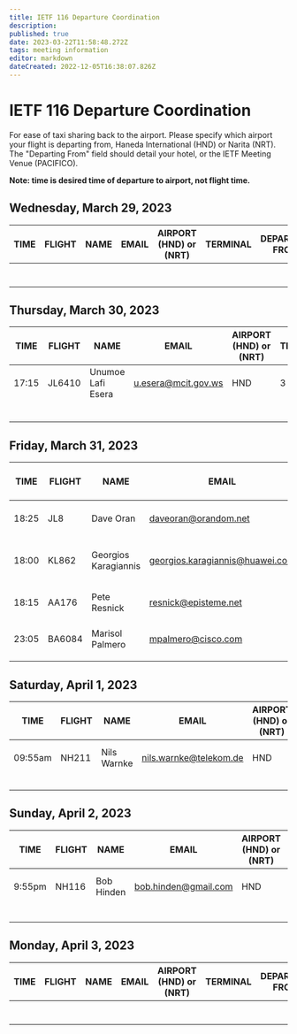 ```yaml
---
title: IETF 116 Departure Coordination
description: 
published: true
date: 2023-03-22T11:58:48.272Z
tags: meeting information
editor: markdown
dateCreated: 2022-12-05T16:38:07.826Z
---
```


# IETF 116 Departure Coordination

For ease of taxi sharing back to the airport. Please specify which airport your flight is departing from, Haneda International (HND) or Narita (NRT). The "Departing From" field should detail your hotel, or the IETF Meeting Venue (PACIFICO).

**Note: time is desired time of departure to airport, not flight time.** 

## Wednesday, March 29, 2023

| TIME  |  FLIGHT | NAME  | EMAIL  | AIRPORT (HND) or (NRT)  | TERMINAL  |  DEPARTING FROM |
|---|---|---|---|---|---|---|
|   |   |   |   |   |   |   |
|   |   |   |   |   |   |   |
|   |   |   |   |   |   |   |
|   |   |   |   |   |   |   |
|   |   |   |   |   |   |   |
|   |   |   |   |   |   |   |
|   |   |   |   |   |   |   |


## Thursday, March 30, 2023

| TIME  |  FLIGHT | NAME  | EMAIL  | AIRPORT (HND) or (NRT)   | TERMINAL  |  DEPARTING FROM |
|-|---|---|---|---|---|---|
| 17:15  | JL6410  | Unumoe Lafi Esera  | u.esera@mcit.gov.ws  | HND  |  3 |  IC Yokohama Grand |
|   |   |   |   |   |   |   |
|   |   |   |   |   |   |   |
|   |   |   |   |   |   |   |
|   |   |   |   |   |   |   |
|   |   |   |   |   |   |   |
|   |   |   |   |   |   |   |


## Friday, March 31, 2023

| TIME  |  FLIGHT | NAME  | EMAIL  | AIRPORT (HND) or (NRT)  | TERMINAL  |  DEPARTING FROM |
|---|---|---|---|---|---|---|
| 18:25  | JL8  | Dave Oran  | daveoran@orandom.net  | NRT  |  2 |  IC Yokohama Grand |
|  18:00 |  KL862 | Georgios Karagiannis  |  georgios.karagiannis@huawei.com |  NRT |  1 |  Yokohama Sakuragicho Washington Hotel |
|  18:15 | AA176  | Pete Resnick  | resnick@episteme.net  | HND  |  3 |  Square Hotel or Pacifico |
|  23:05 | BA6084  | Marisol Palmero | mpalmero@cisco.com  | NRT  | TBC | IC Yokohama Grand  |
|   |   |   |   |   |   |   |

## Saturday, April 1, 2023

| TIME  |  FLIGHT | NAME  | EMAIL  | AIRPORT (HND) or (NRT)  | TERMINAL  |  DEPARTING FROM |
|---|---|---|---|---|---|---|
| 09:55am | NH211  | Nils Warnke  | nils.warnke@telekom.de  |  HND | 3  | IC Yokohama Grand  |
|   |   |   |   |   |   |   |
|   |   |   |   |   |   |   |
|   |   |   |   |   |   |   |
|   |   |   |   |   |   |   |

## Sunday, April 2, 2023

| TIME  |  FLIGHT | NAME  | EMAIL  | AIRPORT (HND) or (NRT)  | TERMINAL  |  DEPARTING FROM |
|---|---|---|---|---|---|---|
| 9:55pm  | NH116  | Bob Hinden  | bob.hinden@gmail.com  | HND  | 3  | IC Yokohama Grand  |
|   |   |   |   |   |   |   |
|   |   |   |   |   |   |   |
|   |   |   |   |   |   |   |
|   |   |   |   |   |   |   |
|   |   |   |   |   |   |   |


## Monday, April 3, 2023

| TIME  |  FLIGHT | NAME  | EMAIL  | AIRPORT  (HND) or (NRT)   | TERMINAL  |  DEPARTING FROM |
|---|---|---|---|---|---|---|
|   |   |   |   |   |   |   |
|   |   |   |   |   |   |   |
|   |   |   |   |   |   |   |
|   |   |   |   |   |   |   |
|   |   |   |   |   |   |   |
|   |   |   |   |   |   |   |
|   |   |   |   |   |   |   |